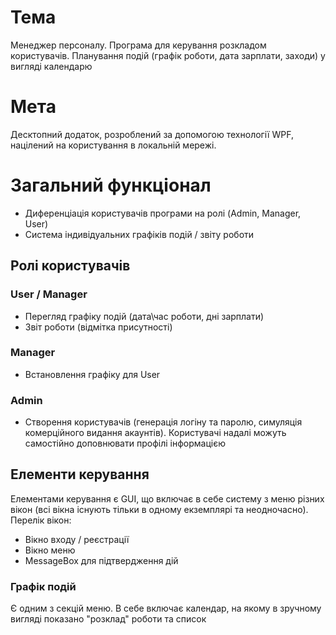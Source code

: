 # Тема
Менеджер персоналу. Програма для керування розкладом користувачів. Планування подій (графік роботи, дата зарплати, заходи) у вигляді календарю

# Мета
Десктопний додаток, розроблений за допомогою технології WPF, націлений на користування в локальній мережі.

# Загальний функціонал
+ Диференціація користувачів програми на ролі (Admin, Manager, User)
+ Система індивідуальних графіків подій / звіту роботи 

## Ролі користувачів

### User / Manager
+ Перегляд графіку подій (дата\час роботи, дні зарплати)
+ Звіт роботи (відмітка присутності)

### Manager
+ Встановлення графіку для User

### Admin
+ Створення користувачів (генерація логіну та паролю, симуляція комерційного видання акаунтів). Користувачі надалі можуть самостійно доповнювати профілі інформацією

## Елементи керування
Елементами керування є GUI, що включає в себе систему з меню різних вікон (всі вікна існують тільки в одному екземплярі та неодночасно). 
Перелік вікон:
+ Вікно входу / реєстрації
+ Вікно меню
+ MessageBox для підтвердження дій

### Графік подій
Є одним з секцій меню. В себе включає календар, на якому в зручному вигляді показано "розклад" роботи та список 